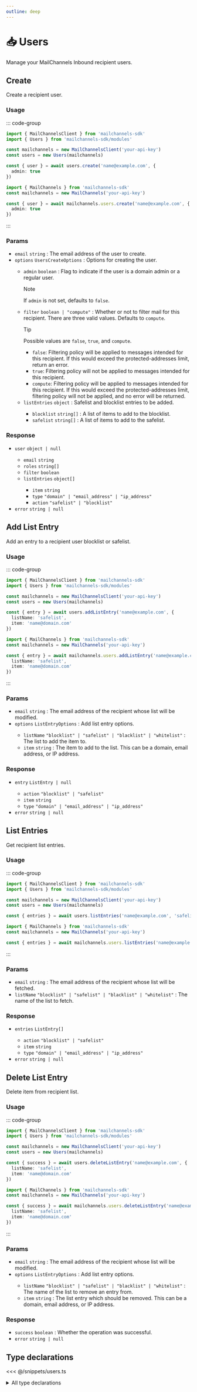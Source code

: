 ```yaml
---
outline: deep
---
```


# 📥 Users <Badge type="tip" text="module" /> <Badge type="tip" text="Inbound API" />

<!-- #region description -->
Manage your MailChannels Inbound recipient users.
<!-- #endregion description -->

## Create <Badge type="info" text="method" />

Create a recipient user.

### Usage

::: code-group
```ts [modular.ts]
import { MailChannelsClient } from 'mailchannels-sdk'
import { Users } from 'mailchannels-sdk/modules'

const mailchannels = new MailChannelsClient('your-api-key')
const users = new Users(mailchannels)

const { user } = await users.create('name@example.com', {
  admin: true
})
```

```ts [full.ts]
import { MailChannels } from 'mailchannels-sdk'
const mailchannels = new MailChannels('your-api-key')

const { user } = await mailchannels.users.create('name@example.com', {
  admin: true
})
```
:::

### Params

- `email` `string` <Badge type="danger" text="required" />: The email address of the user to create.
- `options` `UsersCreateOptions` <Badge type="info" text="optional" />: Options for creating the user.
  - `admin` `boolean` <Badge type="info" text="optional" />: Flag to indicate if the user is a domain admin or a regular user.
    > [!NOTE]
    > If `admin` is not set, defaults to `false`.
  - `filter` `boolean | "compute"` <Badge type="info" text="optional" />: Whether or not to filter mail for this recipient. There are three valid values. Defaults to `compute`.
    > [!TIP]
    > Possible values are `false`, `true`, and `compute`.
    > - `false`: Filtering policy will be applied to messages intended for this recipient. If this would exceed the protected-addresses limit, return an error.
    > - `true`: Filtering policy will not be applied to messages intended for this recipient.
    > - `compute`: Filtering policy will be applied to messages intended for this recipient. If this would exceed the protected-addresses limit, filtering policy will not be applied, and no error will be returned.
  - `listEntries` `object` <Badge type="info" text="optional" />: Safelist and blocklist entries to be added.
    - `blocklist` `string[]` <Badge type="info" text="optional" />: A list of items to add to the blocklist.
    - `safelist` `string[]` <Badge type="info" text="optional" />: A list of items to add to the safelist.

### Response

- `user` `object | null` <Badge type="warning" text="nullable" />
  - `email` `string` <Badge text="guaranteed" />
  - `roles` `string[]` <Badge text="guaranteed" />
  - `filter` `boolean` <Badge type="info" text="optional" />
  - `listEntries` `object[]` <Badge text="guaranteed" />
    - `item` `string` <Badge text="guaranteed" />
    - `type` `"domain" | "email_address" | "ip_address"` <Badge text="guaranteed" />
    - `action` `"safelist" | "blocklist"` <Badge text="guaranteed" />
- `error` `string | null` <Badge type="warning" text="nullable" />

## Add List Entry <Badge type="info" text="method" />

Add an entry to a recipient user blocklist or safelist.

### Usage

::: code-group
```ts [modular.ts]
import { MailChannelsClient } from 'mailchannels-sdk'
import { Users } from 'mailchannels-sdk/modules'

const mailchannels = new MailChannelsClient('your-api-key')
const users = new Users(mailchannels)

const { entry } = await users.addListEntry('name@example.com', {
  listName: 'safelist',
  item: 'name@domain.com'
})
```

```ts [full.ts]
import { MailChannels } from 'mailchannels-sdk'
const mailchannels = new MailChannels('your-api-key')

const { entry } = await mailchannels.users.addListEntry('name@example.com', {
  listName: 'safelist',
  item: 'name@domain.com'
})
```
:::

### Params

- `email` `string` <Badge type="danger" text="required" />: The email address of the recipient whose list will be modified.
- `options` `ListEntryOptions` <Badge type="danger" text="required" />: Add list entry options.
  - `listName` `"blocklist" | "safelist" | "blacklist" | "whitelist"` <Badge type="danger" text="required" />: The list to add the item to.
  - `item` `string` <Badge type="danger" text="required" />: The item to add to the list. This can be a domain, email address, or IP address.

### Response

- `entry` `ListEntry | null` <Badge type="warning" text="nullable" />
  - `action` `"blocklist" | "safelist"` <Badge text="guaranteed" />
  - `item` `string` <Badge text="guaranteed" />
  - `type` `"domain" | "email_address" | "ip_address"` <Badge text="guaranteed" />
- `error` `string | null` <Badge type="warning" text="nullable" />

## List Entries <Badge type="info" text="method" />

Get recipient list entries.

### Usage

::: code-group
```ts [modular.ts]
import { MailChannelsClient } from 'mailchannels-sdk'
import { Users } from 'mailchannels-sdk/modules'

const mailchannels = new MailChannelsClient('your-api-key')
const users = new Users(mailchannels)

const { entries } = await users.listEntries('name@example.com', 'safelist')
```

```ts [full.ts]
import { MailChannels } from 'mailchannels-sdk'
const mailchannels = new MailChannels('your-api-key')

const { entries } = await mailchannels.users.listEntries('name@example.com', 'safelist')
```
:::

### Params

- `email` `string` <Badge type="danger" text="required" />: The email address of the recipient whose list will be fetched.
- `listName` `"blocklist" | "safelist" | "blacklist" | "whitelist"` <Badge type="danger" text="required" />: The name of the list to fetch.

### Response

- `entries` `ListEntry[]` <Badge text="guaranteed" />
  - `action` `"blocklist" | "safelist"` <Badge text="guaranteed" />
  - `item` `string` <Badge text="guaranteed" />
  - `type` `"domain" | "email_address" | "ip_address"` <Badge text="guaranteed" />
- `error` `string | null` <Badge type="warning" text="nullable" />

## Delete List Entry <Badge type="info" text="method" />

Delete item from recipient list.

### Usage

::: code-group
```ts [modular.ts]
import { MailChannelsClient } from 'mailchannels-sdk'
import { Users } from 'mailchannels-sdk/modules'

const mailchannels = new MailChannelsClient('your-api-key')
const users = new Users(mailchannels)

const { success } = await users.deleteListEntry('name@example.com', {
  listName: 'safelist',
  item: 'name@domain.com'
})
```

```ts [full.ts]
import { MailChannels } from 'mailchannels-sdk'
const mailchannels = new MailChannels('your-api-key')

const { success } = await mailchannels.users.deleteListEntry('name@example.com', {
  listName: 'safelist',
  item: 'name@domain.com'
})
```
:::

### Params

- `email` `string` <Badge type="danger" text="required" />: The email address of the recipient whose list will be modified.
- `options` `ListEntryOptions` <Badge type="danger" text="required" />: Add list entry options.
  - `listName` `"blocklist" | "safelist" | "blacklist" | "whitelist"` <Badge type="danger" text="required" />: The name of the list to remove an entry from.
  - `item` `string` <Badge type="danger" text="required" />: The list entry which should be removed. This can be a domain, email address, or IP address.

### Response

- `success` `boolean` <Badge text="guaranteed" />: Whether the operation was successful.
- `error` `string | null` <Badge type="warning" text="nullable" />

## Type declarations

<<< @/snippets/users.ts

<details>
  <summary>All type declarations</summary>

  **Create type declarations**

  <<< @/snippets/users-create-options.ts
  <<< @/snippets/users-create-response.ts

  **List Entry type declarations**

  <<< @/snippets/list-names.ts
  <<< @/snippets/list-entry-options.ts
  <<< @/snippets/list-entry.ts
  <<< @/snippets/list-entry-response.ts
  <<< @/snippets/list-entries-response.ts
</details>
